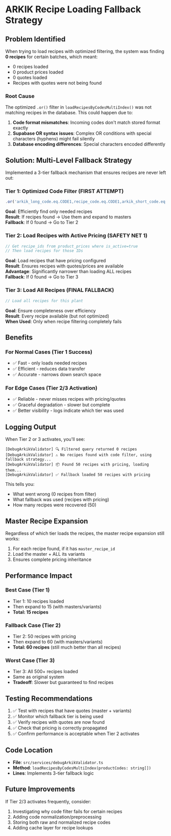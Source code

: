 # ARKIK Recipe Loading Fallback Strategy

## Problem Identified
When trying to load recipes with optimized filtering, the system was finding **0 recipes** for certain batches, which meant:
- 0 recipes loaded
- 0 product prices loaded  
- 0 quotes loaded
- Recipes with quotes were not being found

### Root Cause
The optimized `.or()` filter in `loadRecipesByCodesMultiIndex()` was not matching recipes in the database. This could happen due to:
1. **Code format mismatches**: Incoming codes don't match stored format exactly
2. **Supabase OR syntax issues**: Complex OR conditions with special characters (hyphens) might fail silently
3. **Database encoding differences**: Special characters encoded differently

## Solution: Multi-Level Fallback Strategy

Implemented a 3-tier fallback mechanism that ensures recipes are never left out:

### Tier 1: Optimized Code Filter (FIRST ATTEMPT)
```typescript
.or('arkik_long_code.eq.CODE1,recipe_code.eq.CODE1,arkik_short_code.eq.CODE1,...')
```
**Goal**: Efficiently find only needed recipes  
**Result**: If recipes found → Use them and expand to masters  
**Fallback**: If 0 found → Go to Tier 2

### Tier 2: Load Recipes with Active Pricing (SAFETY NET 1)
```typescript
// Get recipe_ids from product_prices where is_active=true
// Then load recipes for those IDs
```
**Goal**: Load recipes that have pricing configured  
**Result**: Ensures recipes with quotes/prices are available  
**Advantage**: Significantly narrower than loading ALL recipes  
**Fallback**: If 0 found → Go to Tier 3

### Tier 3: Load All Recipes (FINAL FALLBACK)
```typescript
// Load all recipes for this plant
```
**Goal**: Ensure completeness over efficiency  
**Result**: Every recipe available (but not optimized)  
**When Used**: Only when recipe filtering completely fails

## Benefits

### For Normal Cases (Tier 1 Success)
- ✅ Fast - only loads needed recipes
- ✅ Efficient - reduces data transfer
- ✅ Accurate - narrows down search space

### For Edge Cases (Tier 2/3 Activation)
- ✅ Reliable - never misses recipes with pricing/quotes
- ✅ Graceful degradation - slower but complete
- ✅ Better visibility - logs indicate which tier was used

## Logging Output

When Tier 2 or 3 activates, you'll see:
```
[DebugArkikValidator] 🔍 Filtered query returned 0 recipes
[DebugArkikValidator] ⚠️ No recipes found with code filter, using fallback strategy...
[DebugArkikValidator] 📦 Found 50 recipes with pricing, loading them...
[DebugArkikValidator] ✅ Fallback loaded 50 recipes with pricing
```

This tells you:
- What went wrong (0 recipes from filter)
- What fallback was used (recipes with pricing)
- How many recipes were recovered (50)

## Master Recipe Expansion

Regardless of which tier loads the recipes, the master recipe expansion still works:
1. For each recipe found, if it has `master_recipe_id`
2. Load the master + ALL its variants
3. Ensures complete pricing inheritance

## Performance Impact

### Best Case (Tier 1)
- Tier 1: 10 recipes loaded
- Then expand to 15 (with masters/variants)
- **Total: 15 recipes**

### Fallback Case (Tier 2)
- Tier 2: 50 recipes with pricing
- Then expand to 60 (with masters/variants)
- **Total: 60 recipes** (still much better than all recipes)

### Worst Case (Tier 3)
- Tier 3: All 500+ recipes loaded
- Same as original system
- **Tradeoff**: Slower but guaranteed to find recipes

## Testing Recommendations

1. ✅ Test with recipes that have quotes (master + variants)
2. ✅ Monitor which fallback tier is being used
3. ✅ Verify recipes with quotes are now found
4. ✅ Check that pricing is correctly propagated
5. ✅ Confirm performance is acceptable when Tier 2 activates

## Code Location
- **File**: `src/services/debugArkikValidator.ts`
- **Method**: `loadRecipesByCodesMultiIndex(productCodes: string[])`
- **Lines**: Implements 3-tier fallback logic

## Future Improvements

If Tier 2/3 activates frequently, consider:
1. Investigating why code filter fails for certain recipes
2. Adding code normalization/preprocessing
3. Storing both raw and normalized recipe codes
4. Adding cache layer for recipe lookups
